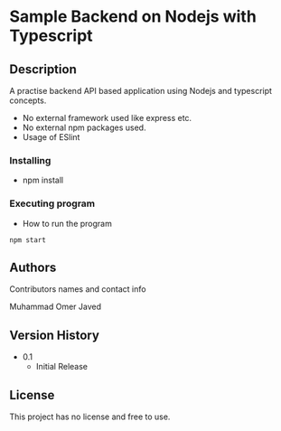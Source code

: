 # Sample Backend on Nodejs with Typescript

## Description

A practise backend API based application using Nodejs and typescript concepts. 
* No external framework used like express etc.
* No external npm packages used.
* Usage of ESlint

### Installing

* npm install

### Executing program

* How to run the program
```
npm start
```

## Authors

Contributors names and contact info

Muhammad Omer Javed

## Version History

* 0.1
    * Initial Release

## License

This project has no license and free to use.